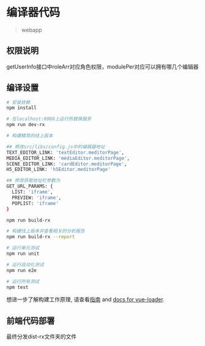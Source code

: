 # 编译器代码

> webapp

## 权限说明
getUserInfo接口中roleArr对应角色权限，modulePer对应可以拥有哪几个编辑器

## 编译设置

``` bash
# 安装依赖
npm install

# 在localhost:8080上运行热替换服务
npm run dev-rx

# 构建精简的线上版本

## 修改src/libs/config.js中的编辑器地址
TEXT_EDITOR_LINK: 'textEditor.meditorPage',
MEDIA_EDITOR_LINK: 'mediaEditor.meditorPage',
SCENE_EDITOR_LINK: 'cardEditor.meditorPage',
H5_EDITOR_LINK: 'h5Editor.meditorPage'

## 修改获取地址栏参数为
GET_URL_PARAMS: {
  LIST: 'iframe',
  PREVIEW: 'iframe',
  POPLIST: 'iframe'
}

npm run build-rx

# 构建线上版本并查看相关的分析报告
npm run build-rx --report

# 运行单元测试
npm run unit

# 运行自动化测试
npm run e2e

# 运行所有测试
npm test
```

想进一步了解构建工作原理, 请查看[指南](http://vuejs-templates.github.io/webpack/) and [docs for vue-loader](http://vuejs.github.io/vue-loader).

## 前端代码部署
最终分发dist-rx文件夹的文件
